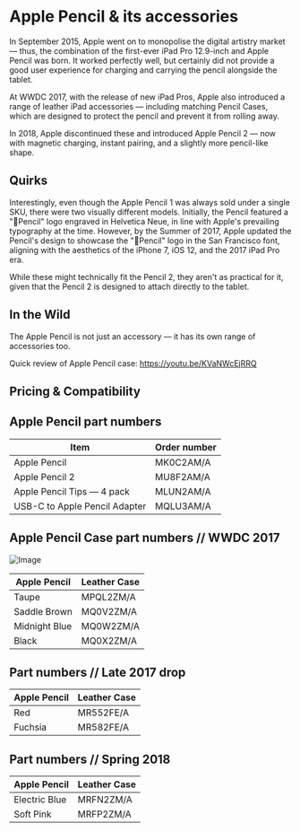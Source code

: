 # Apple Pencil & its accessories

In September 2015, Apple went on to monopolise the digital artistry market — thus, the combination of the first-ever iPad Pro 12.9-inch and Apple Pencil was born. It worked perfectly well, but certainly did not provide a good user experience for charging and carrying the pencil alongside the tablet.

At WWDC 2017, with the release of new iPad Pros, Apple also introduced a range of leather iPad accessories — including matching Pencil Cases, which are designed to protect the pencil and prevent it from rolling away.

In 2018, Apple discontinued these and introduced Apple Pencil 2 — now with magnetic charging, instant pairing, and a slightly more pencil-like shape.

## Quirks

Interestingly, even though the Apple Pencil 1 was always sold under a single SKU, there were two visually different models. Initially, the Pencil featured a "Pencil" logo engraved in Helvetica Neue, in line with Apple's prevailing typography at the time. However, by the Summer of 2017, Apple updated the Pencil's design to showcase the "Pencil" logo in the San Francisco font, aligning with the aesthetics of the iPhone 7, iOS 12, and the 2017 iPad Pro era.

While these might technically fit the Pencil 2, they aren't as practical for it, given that the Pencil 2 is designed to attach directly to the tablet.

## In the Wild

The Apple Pencil is not just an accessory — it has its own range of accessories too.

Quick review of Apple Pencil case: https://youtu.be/KVaNWcEjRRQ

## Pricing & Compatibility

## Apple Pencil part numbers

| Item                          | Order number |
| ----------------------------- | ------------ |
| Apple Pencil                  | MK0C2AM/A    |
| Apple Pencil 2                | MU8F2AM/A    |
| Apple Pencil Tips — 4 pack    | MLUN2AM/A    |
| USB-C to Apple Pencil Adapter | MQLU3AM/A    |

## Apple Pencil Case part numbers // WWDC 2017

![Image](/assets/2017-pencil.jpg)

| Apple Pencil  | Leather Case |
| ------------- | ------------ |
| Taupe         | MPQL2ZM/A    |
| Saddle Brown  | MQ0V2ZM/A    |
| Midnight Blue | MQ0W2ZM/A    |
| Black         | MQ0X2ZM/A    |

## Part numbers // Late 2017 drop

| Apple Pencil | Leather Case |
| ------------ | ------------ |
| Red          | MR552FE/A    |
| Fuchsia      | MR582FE/A    |

## Part numbers // Spring 2018

| Apple Pencil  | Leather Case |
| ------------- | ------------ |
| Electric Blue | MRFN2ZM/A    |
| Soft Pink     | MRFP2ZM/A    |
